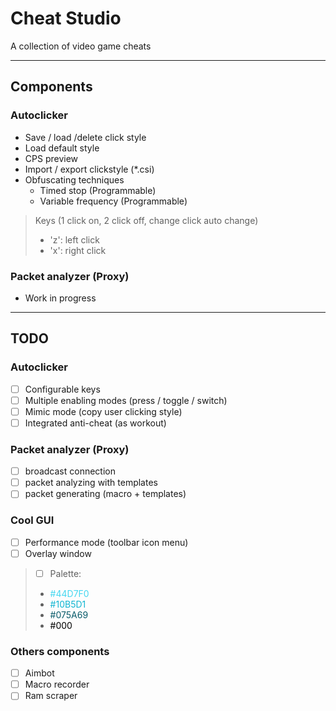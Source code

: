 # Cheat Studio
A collection of video game cheats
<hr/>

## Components
### Autoclicker
- Save / load /delete click style
- Load default style
- CPS preview
- Import / export clickstyle (*.csi)
- Obfuscating techniques
  - Timed stop (Programmable)
  - Variable frequency (Programmable)
> Keys (1 click on, 2 click off, change click auto change)
> - 'z': left click
> - 'x': right click

### Packet analyzer (Proxy)
- Work in progress

<hr/>

## TODO
### Autoclicker
- [ ] Configurable keys
- [ ] Multiple enabling modes (press / toggle / switch)
- [ ] Mimic mode (copy user clicking style)
- [ ] Integrated anti-cheat (as workout)

### Packet analyzer (Proxy)
- [ ] broadcast connection
- [ ] packet analyzing with templates
- [ ] packet generating (macro + templates)

### Cool GUI
- [ ] Performance mode (toolbar icon menu)
- [ ] Overlay window
> - [ ] Palette:
> - <span style="color:#44D7F0">#44D7F0</span>
> - <span style="color:#10B5D1">#10B5D1</span>
> - <span style="color:#075A69">#075A69</span>
> - <span style="color:#000">#000</span>

### Others components
- [ ] Aimbot
- [ ] Macro recorder
- [ ] Ram scraper